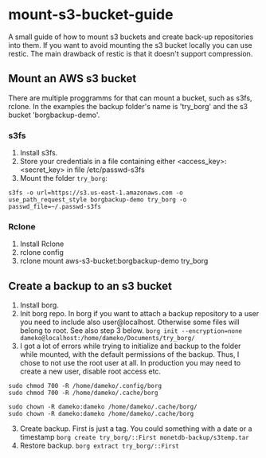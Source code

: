 # mount-s3-bucket-guide
A small guide of how to mount s3 buckets and create back-up repositories into them.
If you want to avoid mounting the s3 bucket locally you can use restic. The main drawback of restic
is that it doesn't support compression.

## Mount an AWS s3 bucket

There are multiple proggramms for that can mount a bucket, such as s3fs, rclone.
In the examples the backup folder's name is 'try_borg' and the s3 bucket 'borgbackup-demo'.

### s3fs

1. Install s3fs.
2. Store your credentials in a file containing either <access_key>:<secret_key> in file /etc/passwd-s3fs
3. Mount the folder `try_borg`:

`s3fs -o url=https://s3.us-east-1.amazonaws.com -o use_path_request_style borgbackup-demo try_borg -o passwd_file=~/.passwd-s3fs`

### Rclone

1. Install Rclone
2. rclone config  
3. rclone mount aws-s3-bucket:borgbackup-demo try_borg

## Create a backup to an s3 bucket

1. Install borg.
2. Init borg repo. 
In borg if you want to attach a backup repository to a user you need to include also user@localhost. Otherwise some files will belong to root. See also step 3 below.
`borg init --encryption=none dameko@localhost:/home/dameko/Documents/try_borg/`
3. I got a lot of errors while trying to initialize and backup to the folder while mounted, with the default permissions of the backup. Thus, I chose to not use the root user at all. In production you may need to create a new user, disable root access etc.
```
sudo chmod 700 -R /home/dameko/.config/borg
sudo chmod 700 -R /home/dameko/.cache/borg

sudo chown -R dameko:dameko /home/dameko/.cache/borg/
sudo chown -R dameko:dameko /home/dameko/.cache/borg
```
3. Create backup. First is just a tag. You could something with a date or a timestamp
`borg create try_borg/::First monetdb-backup/s3temp.tar`
4. Restore backup.
`borg extract try_borg/::First`
